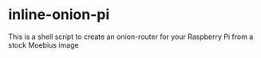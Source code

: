 inline-onion-pi
===============

This is a shell script to create an onion-router for your Raspberry Pi from a stock Moebius image



